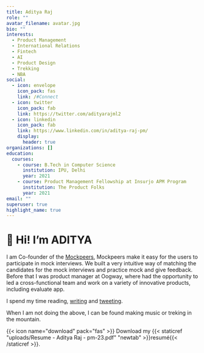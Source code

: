 ```yaml
---
title: Aditya Raj
role: ""
avatar_filename: avatar.jpg
bio: ""
interests:
  - Product Management
  - International Relations
  - Fintech
  - AI
  - Product Design
  - Trekking
  - NBA
social:
  - icon: envelope
    icon_pack: fas
    link: /#Connect
  - icon: twitter
    icon_pack: fab
    link: https://twitter.com/adityarajml2
  - icon: linkedin
    icon_pack: fab
    link: https://www.linkedin.com/in/aditya-raj-pm/
    display:
      header: true
organizations: []
education:
  courses:
    - course: B.Tech in Computer Science
      institution: IPU, Delhi
      year: 2021
    - course: Product Management Fellowship at Insurjo APM Program
      institution: The Product Folks
      year: 2021
email: ""
superuser: true
highlight_name: true
---
```

# 👋 Hi! I’m ADITYA

I am Co-founder of  the [Mockpeers](http://www.mockpeers.com), Mockpeers make it easy for the users to participate in mock interviews. We built a very intuitive way of matching the candidates for the mock interviews and practice mock and give feedback. Before that I was product manager at Oogway, where had the opportunity to led a cross-functional team and work on a variety of innovative products, including evaluate app.

I spend my time reading, [writing](https://www.adityarj.com/post) and [tweeting](https://twitter.com/twitter.com/Adityarajml2).

When I am not doing the above, I can be found making music or treking in the mountain.

{{< icon name="download" pack="fas" >}} Download my {{< staticref "uploads/Resume - Aditya Raj - pm-23.pdf" "newtab" >}}resumé{{< /staticref >}}.

